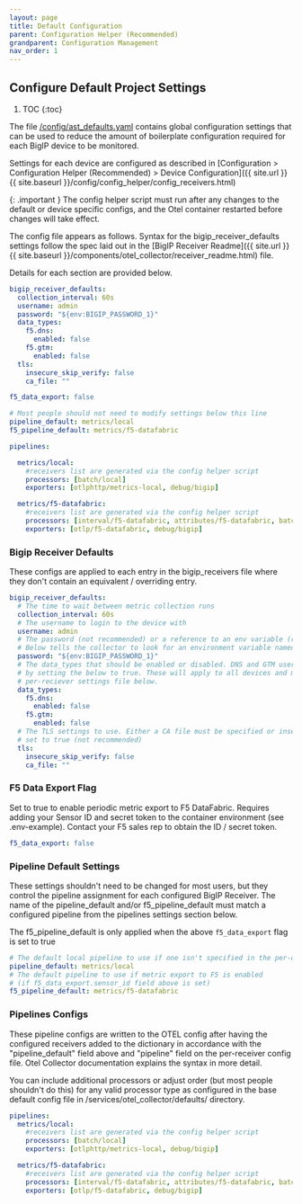 ```yaml
---
layout: page
title: Default Configuration
parent: Configuration Helper (Recommended)
grandparent: Configuration Management
nav_order: 1
---
```


## Configure Default Project Settings

1. TOC
{:toc}

The file [/config/ast_defaults.yaml](https://github.com/f5devcentral/application-study-tool/blob/main/config/ast_defaults.yaml)
contains global configuration settings that can be used to reduce the amount of boilerplate configuration
required for each BigIP device to be monitored.

Settings for each device are configured as described in [Configuration >	Configuration Helper (Recommended) > Device Configuration]({{ site.url }}{{ site.baseurl }}/config/config_helper/config_receivers.html)

{: .important }
The config helper script must run after any changes to the default or device specific configs,
and the Otel container restarted before changes will take effect.

The config file appears as follows. Syntax for the bigip_receiver_defaults settings follow the spec laid 
out in the [BigIP Receiver Readme]({{ site.url }}{{ site.baseurl }}/components/otel_collector/receiver_readme.html) file.

Details for each section are provided below.

```yaml
bigip_receiver_defaults:
  collection_interval: 60s
  username: admin
  password: "${env:BIGIP_PASSWORD_1}"
  data_types:
    f5.dns:
      enabled: false
    f5.gtm:
      enabled: false
  tls:
    insecure_skip_verify: false
    ca_file: ""

f5_data_export: false

# Most people should not need to modify settings below this line
pipeline_default: metrics/local
f5_pipeline_default: metrics/f5-datafabric

pipelines:

  metrics/local:
    #receivers list are generated via the config helper script
    processors: [batch/local]
    exporters: [otlphttp/metrics-local, debug/bigip]

  metrics/f5-datafabric:
    #receivers list are generated via the config helper script
    processors: [interval/f5-datafabric, attributes/f5-datafabric, batch/f5-datafabric]
    exporters: [otlp/f5-datafabric, debug/bigip]
```


### Bigip Receiver Defaults
These configs are applied to each entry in the bigip_receivers file where they don't contain an 
equivalent / overriding entry.

```yaml
bigip_receiver_defaults:
  # The time to wait between metric collection runs
  collection_interval: 60s
  # The username to login to the device with
  username: admin
  # The password (not recommended) or a reference to an env variable (recommended)
  # Below tells the collector to look for an environment variable named BIGIP_PASSWORD_1
  password: "${env:BIGIP_PASSWORD_1}"
  # The data_types that should be enabled or disabled. DNS and GTM users can enable those modules
  # by setting the below to true. These will apply to all devices and may be better specified on the
  # per-reciever settings file below.
  data_types:
    f5.dns:
      enabled: false
    f5.gtm:
      enabled: false
  # The TLS settings to use. Either a CA file must be specified or insecure_skip_verify
  # set to true (not recommended)
  tls:
    insecure_skip_verify: false
    ca_file: ""
```

### F5 Data Export Flag
Set to true to enable periodic metric export to F5 DataFabric.
Requires adding your Sensor ID and secret token to the container environment (see .env-example).
Contact your F5 sales rep to obtain the ID / secret token.

```yaml
f5_data_export: false
```

### Pipeline Default Settings
These settings shouldn't need to be changed for most users, but they control the pipeline assignment
for each configured BigIP Receiver. The name of the pipeline_default and/or f5_pipeline_default must
match a configured pipeline from the pipelines settings section below.

The f5_pipeline_default is only applied when the above `f5_data_export` flag is set to true

```yaml
# The default local pipeline to use if one isn't specified in the per-device configs.
pipeline_default: metrics/local
# The default pipeline to use if metric export to F5 is enabled
# (if f5_data_export.sensor_id field above is set)
f5_pipeline_default: metrics/f5-datafabric
```

### Pipelines Configs
These pipeline configs are written to the OTEL config after having the configured receivers
added to the dictionary in accordance with the "pipeline_default" field above and "pipeline"
field on the per-receiver config file. Otel Collector documentation explains the syntax in more
detail.

You can include additional processors or adjust order (but most people shouldn't do this) for any valid
processor type as configured in the base default config file in /services/otel_collector/defaults/ 
directory.

```yaml
pipelines:
  metrics/local:
    #receivers list are generated via the config helper script
    processors: [batch/local]
    exporters: [otlphttp/metrics-local, debug/bigip]

  metrics/f5-datafabric:
    #receivers list are generated via the config helper script
    processors: [interval/f5-datafabric, attributes/f5-datafabric, batch/f5-datafabric]
    exporters: [otlp/f5-datafabric, debug/bigip]
```